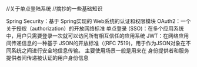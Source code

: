 


//关于单点登陆系统
//摘抄的一些基础知识

Spring Security：基于 Spring实现的 Web系统的认证和权限模块
OAuth2：一个关于授权（authorization）的开放网络标准
单点登录 (SSO)：在多个应用系统中，用户只需要登录一次就可以访问所有相互信任的应用系统
JWT：在网络应用间传递信息的一种基于 JSON的开放标准（(RFC 7519)，用于作为JSON对象在不同系统之间进行安全地信息传输。
主要使用场景一般是用来在 身份提供者和服务提供者间传递被认证的用户身份信息
